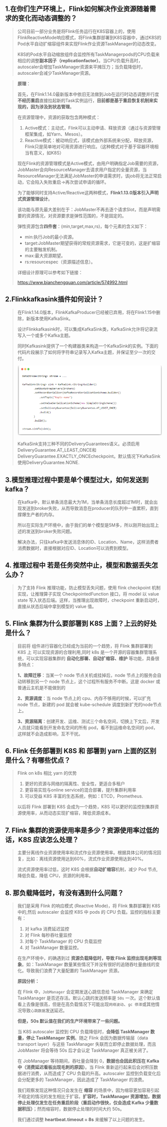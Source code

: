## 1.在你们生产环境上，Flink如何解决作业资源随着需求的变化而动态调整的？

> 公司目前一部分业务是将Flink任务运行在K8S容器上的，使用FlinkReactiveMode响应模式，将Flink集群部署到K8S容器中，通过K8S的Pod水平自动扩缩容组件来实现Flink作业资源TaskManager的动态改变。
>
> K8S的Pod水平自动缩放组件会监控所有TaskManagerpods的CPU负载来相应的调整**副本因子（replicationfactor）**。当CPU负载升高时，autoscaler会增加TaskManager资源来平摊压力；当负载降低时，autoscaler会减少TaskManager资源。

> **原理**：
>
> 首先，在Flink1.14.0最新版本中依旧无法做到Job在运行时动态调整并行度**不经历重启**直接拉起新的Task实例运行，**目前都是基于重启恢复机制来实现的，因为涉及到状态管理**。
>
> 在资源管理中，资源的获取包含两种模式：
>
> 1. Active模式：主动式，Flink可以主动申请、释放资源（通过与资源管理框架集成，如Yarn、Mesos）。
> 2. Reactive模式：被动响应式，该模式由外部系统来分配，释放资源，Flink只是简单地对可用资源进行响应。（这种模式对于基于容器环境相当有意义，如K8S）
>
> 现在Flink的资源管理模式是Active模式，由用户明确指定Job需要的资源，JobMaster会向ResourceManager去请求用户指定的全量资源，当ResourceManager无法满足JobMaster的申请需求时，该job将无法正常启动，它会陷入失败重启->再次尝试申请的循环。
>
> 为了能够同时支持Active/Reactive这两种模式，**Flink1.13.0版本引入声明式资源管理设计**。
>
> 该功能与原先最大差别在于：JobMaster不再去逐个请求Slot，而是声明需要的资源情况，对资源要求是弹性范围的，不是固定的。
>
> 弹性资源包含**四件套**：(min,target,max,rs)，每个元素的含义如下：
>
> - min:执行Job的最小资源。
> - target:JobMaster期望获得的常规资源需求，它是可变的，这是扩缩容的主要触发机制。
> - max:最大资源期望。
> - rs:resourcespec（资源描述信息）。
>
> 详细设计原理可以参考如下链接：
>
> https://www.bianchengquan.com/article/574992.html

## 2.Flinkkafkasink插件如何设计？

> 在Flink1.14.0版本，FlinkKafkaProducer已经被已弃用，将在Flink1.15中删除，新版本使用KafkaSink。
>
> 设计Flinkkafkasink时，可以集成KafkaSink类，KafkaSink允许将记录流写入一个或多个Kafka主题。
>
> 同时Kafkasink提供了一个构建器类来构造一个KafkaSink的实例。下面的代码片段展示了如何将字符串记录写入Kafka主题，并保证至少一次的交付。
>
> ![image-20220302214511891](大数据常见问题收录(二).assets/image-20220302214511891.png)
>
> KafkaSink支持三种不同的DeliveryGuarantees语义。必须启用DeliveryGuarantee.AT_LEAST_ONCE和DeliveryGuarantee.EXACTLY_ONCEcheckpoint。默认情况下KafkaSink使用DeliveryGuarantee.NONE.

## 3.模型推理过程中要是单个模型过大，如何发送到kafka？

> 在kafka中，默认单条消息最大为1M，当单条消息长度超过1M时，就会出现发送到broker失败，从而导致消息在producer的队列中一直累积，直到撑爆生产者的内存。
>
> 所以在实际生产环境中，由于我们的单个模型是5M多，所以刚开始出现上述的发送到broker失败问题。
>
> 解决办法，只往kafka中发送消息体的ID、Location、Name，这样消费者消费数据时，直接根据对应ID、Location可以消费到模型。

## 4. 推理过程中 若是任务突然中止，模型和数据丢失怎么办？

> 为了支持 Flink 推理功能，防止模型丢失问题，使用 flink checkpoint 机制实现，让推理算子实现 CheckpointedFunction 接口，将 model 以 value state 写入状态后端。这样，当推理出现故障时，checkpoint 重新启动时，直接从状态后端中拿到模型的 value 值。

## 5. Flink 集群为什么要部署到 K8S 上面？上云的好处是什么？

> 目前将 组件进行容器化已经成为当前的一个趋势，将 Flink 集群部署到 K8S 上 可以实现资源的合理利用,同时 k8s 是一个开源的容器集群管理系统，可以实现容器集群的 **自动化部署、自动扩缩容、维护** 等功能，具备很多特点：
>
> **1、故障迁移**：当某一个 node 节点关机或挂掉后，node 节点上的服务会自动转移到另一个 node 节点上，这个过程所有服务不中断。这是 docker 或普通云主机是不能做到的
>
> **2、资源调度**：当 node 节点上的 cpu、内存不够用的时候，可以扩充 node 节点，新建的 pod 就会被 kube-schedule 调度到新扩充的node节点上。
>
> **3、资源隔离**：创建开发、运维、测试三个命名空间，切换上下文后，开发人员就只能看到开发命名空间的所有 pod，看不到运维命名空间的 pod，这样就不会造成影响，互不干扰。

## 6. Flink 任务部署到 K8S 和 部署到 yarn 上面的区别是什么？有哪些优点？

> Flink on k8s 相比 yarn 的优势
>
> 1. 更好的资源与网络的隔离性、安全性，更适合多租户
> 2. 更容易实现与online service的混合部署，提升集群利用率
> 3. 可以受益 K8S 丰富的生态系统，例如：ETCD，Prometheus.
>
> 以后将 Flink 部署到 K8S 会成为一个趋势，K8S 可以更好的监控到集群资源使用率，从而动态实现扩缩容，降低资源成本。

## 7. Flink 集群的资源使用率是多少？资源使用率过低的话，K8S 应该怎么处理？

> 主要分离线作业资源使用率和流式作业资源使用率。根据具体公司的情况回复，比如：离线资源使用达到60%，流式作业资源使用达到40%。
>
> 流式资源使用率过低，这时 K8S 会根据**自动扩缩容**机制，减少 Pod 节点,降低负载，降低 CPU，资源的利用率。

## 8. 那负载降低时，有没有遇到什么问题？

> 我们是采用 Flink 的响应模式 (Reactive Mode)，将 Flink 集群部署到 K8S 中的,然后 autoscaler 会监控 K8S 中 pods 的 CPU 负载。监控的指标主要有：
>
> 1. 对 kafka 消费延迟监控
> 2. 对 Flink 每秒吞吐量监控
> 3. 对每个 TaskManager 的 CPU 负载监控
> 4. 对 TaskManager 数量监控。
>
> 在生产环境中，的确遇到过 **资源负载降低时，导致 Flink 监控出现毛刺等现象**。如：TaskManager 数量某些情况下并没有很好的追随吞吐量曲线的变化。导致我们浪费了大量配置的 TaskManager 资源。
>
> **原因分析：**
>
> 在 Flink 中，`JobManager` 会定期发送心跳信息给 TaskManager 来确定 TaskManager 是否还存活。默认心跳的发送频率是 `50s` 一次。这个默认值看上去像是很高，但是在高负载情况下可能出现`网络波动`、`gc 停滞`或其他情况导致`心跳数据`发送延迟。
>
> **但是，50s 默认值在我们的生产环境带来了一些问题。**
>
> 当 K8S autoscaler 监控到 CPU 负载降低时，**会降低 TaskManager 数量，停止 TaskManager 实例**。随之 Flink 会因为数据传输层（data transport layer）与这些 TaskManager 失联而立即停止数据处理，而且 JobMaster 将会等待 50s 后才会认定 TaskManager 真正被关闭了。
>
> 在 JobManager 等待期间，吞吐量会降到 0，**数据也会因此积压在 Kafka 中（消费延迟看板出现毛刺的原因）**。当 Flink 重新运行起来后会对积压数据进行消费，从而造成了 CPU 负载的升高。autoscaler 监控到负载变化后会分配更多的 TaskManager，因此造成了 TaskManager 的浪费。
>
> 我们观察发现这种情况只会发生在 **缩容** 的场景中，因为缩容更加容易引起不稳定的情况的发生相比于扩容。**扩容时，TaskManager 资源增加，数据停止处理仅发生在任务重启阶段（重启动作很快，仅会造成 Kafka 少量数据积压）**；然而缩容时，数据停止处理的时间大约 50s。
>
> 我们通过调整 **heartbeat.timeout = 8s** 来缓解了以上问题的发生。